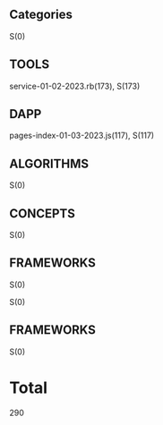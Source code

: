 ## Categories
S(0)

## TOOLS
service-01-02-2023.rb(173), 
S(173)

## DAPP
pages-index-01-03-2023.js(117), 
S(117)

## ALGORITHMS

S(0)

## CONCEPTS

S(0)

## FRAMEWORKS

S(0)

S(0)

## FRAMEWORKS

S(0)

# Total 
290
